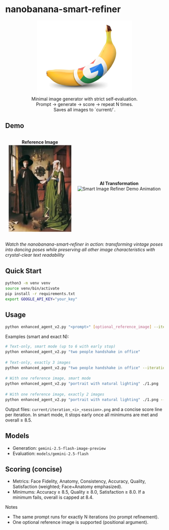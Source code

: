 # nanobanana-smart-refiner

<p align="center">
  <img src="BANANA.png" alt="Smart Image Refiner Demo" width="300"/>
  <br/>
  Minimal image generator with strict self‑evaluation.
  <br/>
  Prompt → generate → score → repeat N times.
  <br/>
  Saves all images to `current/`.
</p>

## Demo

<div style="display: flex; justify-content: center; align-items: center; gap: 20px;">
  <div>
    <p align="center">
      <strong>Reference Image</strong><br/>
      <img src="vintage.png" alt="Vintage Reference" width="200"/>
    </p>
  </div>
  <div>
    <p align="center">
      <strong>AI Transformation</strong><br/>
      <img src="demo_high_quality.gif" alt="Smart Image Refiner Demo Animation" width="600"/>
    </p>
  </div>
</div>

*Watch the nanobanana-smart-refiner in action: transforming vintage poses into dancing poses while preserving all other image characteristics with crystal-clear text readability*

## Quick Start

```bash
python3 -m venv venv
source venv/bin/activate
pip install -r requirements.txt
export GOOGLE_API_KEY="your_key"
```

## Usage

```bash
python enhanced_agent_v2.py "<prompt>" [optional_reference_image] --iterations <N>
```

Examples (smart and exact N):
```bash
# Text‑only, smart mode (up to 6 with early stop)
python enhanced_agent_v2.py "two people handshake in office"

# Text‑only, exactly 3 images
python enhanced_agent_v2.py "two people handshake in office" --iterations 3

# With one reference image, smart mode
python enhanced_agent_v2.py "portrait with natural lighting" ./1.png

# With one reference image, exactly 2 images
python enhanced_agent_v2.py "portrait with natural lighting" ./1.png --iterations 2
```

Output files: `current/iteration_<i>_<session>.png` and a concise score line per iteration. In smart mode, it stops early once all minimums are met and overall ≥ 8.5.

## Models
- Generation: `gemini-2.5-flash-image-preview`
- Evaluation: `models/gemini-2.5-flash`

## Scoring (concise)
- Metrics: Face Fidelity, Anatomy, Consistency, Accuracy, Quality, Satisfaction (weighted; Face+Anatomy emphasized).
- Minimums: Accuracy ≥ 8.5, Quality ≥ 8.0, Satisfaction ≥ 8.0. If a minimum fails, overall is capped at 8.4.

Notes
- The same prompt runs for exactly N iterations (no prompt refinement).
- One optional reference image is supported (positional argument).